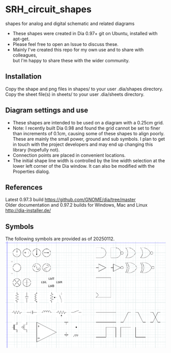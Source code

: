 # SRH_circuit_shapes
shapes for analog and digital schematic and related diagrams

- These shapes were created in Dia 0.97+ git on Ubuntu, installed with apt-get.  
- Please feel free to open an Issue to discuss these.  
- Mainly I've created this repo for my own use and to share with colleagues,  
 but I'm happy to share these with the wider community.

## Installation
Copy the shape and png files in shapes/ to your user .dia/shapes directory.
Copy the sheet file(s) in sheets/ to your user .dia/sheets directory.

## Diagram settings and use
- These shapes are intended to be used on a diagram with a 0.25cm grid.
- Note: I recently built Dia 0.98 and found the grid cannot be set to finer than increments of 0.1cm, causing some of these shapes to align poorly. These are mainly the small power, ground and sub symbols.  I plan to get in touch with the project developers and may end up changing this library (hopefully not).
- Connection points are placed in convenient locations.  
- The initial shape line width is controlled by the line width selection at the lower left corner of the Dia window. It can also be modified with the Properties dialog.

## References
Latest 0.97.3 build <https://github.com/GNOME/dia/tree/master>  
Older documentation and 0.97.2 builds for Windows, Mac and Linux <http://dia-installer.de/>

## Symbols
The following symbols are provided as of 20250112.
<img src="./images/all_shapes_20250112.png" alt="all shapes as of 20250112" width="760"/>
